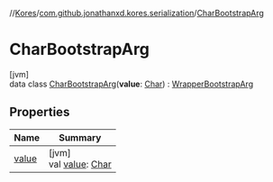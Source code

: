 //[Kores](../../../index.md)/[com.github.jonathanxd.kores.serialization](../index.md)/[CharBootstrapArg](index.md)

# CharBootstrapArg

[jvm]\
data class [CharBootstrapArg](index.md)(**value**: [Char](https://kotlinlang.org/api/latest/jvm/stdlib/kotlin/-char/index.html)) : [WrapperBootstrapArg](../-wrapper-bootstrap-arg/index.md)

## Properties

| Name | Summary |
|---|---|
| [value](value.md) | [jvm]<br>val [value](value.md): [Char](https://kotlinlang.org/api/latest/jvm/stdlib/kotlin/-char/index.html) |

